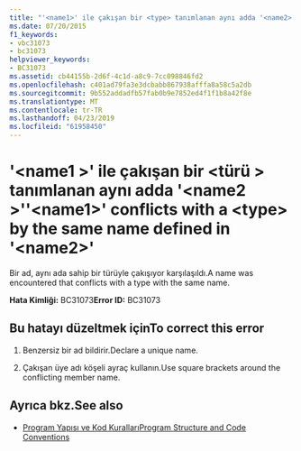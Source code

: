 ```yaml
---
title: "'<name1>' ile çakışan bir <type> tanımlanan aynı adda '<name2>'"
ms.date: 07/20/2015
f1_keywords:
- vbc31073
- bc31073
helpviewer_keywords:
- BC31073
ms.assetid: cb44155b-2d6f-4c1d-a8c9-7cc098846fd2
ms.openlocfilehash: c401ad79fa3e3dcbabb867938afffa8a58c5a2db
ms.sourcegitcommit: 9b552addadfb57fab0b9e7852ed4f1f1b8a42f8e
ms.translationtype: MT
ms.contentlocale: tr-TR
ms.lasthandoff: 04/23/2019
ms.locfileid: "61958450"
---
```

# <a name="name1-conflicts-with-a-type-by-the-same-name-defined-in-name2"></a><span data-ttu-id="8e3b9-102">'\<name1 >' ile çakışan bir \<türü > tanımlanan aynı adda '\<name2 >'</span><span class="sxs-lookup"><span data-stu-id="8e3b9-102">'\<name1>' conflicts with a \<type> by the same name defined in '\<name2>'</span></span>
<span data-ttu-id="8e3b9-103">Bir ad, aynı ada sahip bir türüyle çakışıyor karşılaşıldı.</span><span class="sxs-lookup"><span data-stu-id="8e3b9-103">A name was encountered that conflicts with a type with the same name.</span></span>  
  
 <span data-ttu-id="8e3b9-104">**Hata Kimliği:** BC31073</span><span class="sxs-lookup"><span data-stu-id="8e3b9-104">**Error ID:** BC31073</span></span>  
  
## <a name="to-correct-this-error"></a><span data-ttu-id="8e3b9-105">Bu hatayı düzeltmek için</span><span class="sxs-lookup"><span data-stu-id="8e3b9-105">To correct this error</span></span>  
  
1. <span data-ttu-id="8e3b9-106">Benzersiz bir ad bildirir.</span><span class="sxs-lookup"><span data-stu-id="8e3b9-106">Declare a unique name.</span></span>  
  
2. <span data-ttu-id="8e3b9-107">Çakışan üye adı köşeli ayraç kullanın.</span><span class="sxs-lookup"><span data-stu-id="8e3b9-107">Use square brackets around the conflicting member name.</span></span>  
  
## <a name="see-also"></a><span data-ttu-id="8e3b9-108">Ayrıca bkz.</span><span class="sxs-lookup"><span data-stu-id="8e3b9-108">See also</span></span>

- [<span data-ttu-id="8e3b9-109">Program Yapısı ve Kod Kuralları</span><span class="sxs-lookup"><span data-stu-id="8e3b9-109">Program Structure and Code Conventions</span></span>](../../visual-basic/programming-guide/program-structure/program-structure-and-code-conventions.md)
